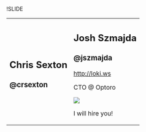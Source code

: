 !SLIDE

<table class="omg"><tr>
<td>
<h2>Chris Sexton</h2>
<h3>@crsexton</h3>
<p>
</p>
</td>
<td>
<h2>Josh Szmajda</h2>
<h3>@jszmajda</h3>
<p><a href="http://loki.ws">http://loki.ws</a></p>
<p>CTO @ Optoro</p>
<p><img src="wtf"/></p>
<p>I will hire you!</p>
</td>
</tr></table>
